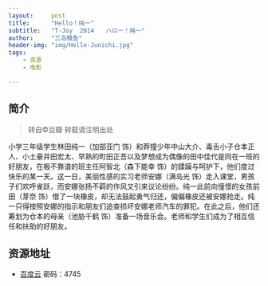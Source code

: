 ```yaml
---
layout:     post
title:      "Hello！纯一"
subtitle:   "T-Joy  2014　　ハロー！純一"
author:     "三岛鳗鱼"
header-img: "img/Hello-Junichi.jpg"
tags:
    - 资源
    - 电影

---
```


## 简介
>转自©豆瓣 转载请注明出处

小学三年级学生林田纯一（加部亚门 饰）和莽撞少年中山大介、毒舌小子仓本正人、小土豪井田宏太、早熟的町田正吾以及梦想成为偶像的田中佳代是同在一班的好朋友，在极不靠谱的班主任阿智北（森下能幸 饰）的蹂躏与呵护下，他们度过快乐的某一天。这一日，美丽性感的实习老师安娜（满岛光 饰）走入课堂，男孩子们欢呼雀跃，而安娜张扬不羁的作风又引来议论纷纷。纯一此前向憧憬的女孩前田（芽奈 饰）借了一块橡皮，却无法鼓起勇气归还，偏偏橡皮还被安娜抢走。纯一只得按照安娜的指示和朋友们追查损坏安娜老师汽车的罪犯。在此之后，他们还筹划为仓本的母亲（池胁千鹤 饰）准备一场音乐会。老师和学生们成为了相互信任和扶助的好朋友。 

## 资源地址

* [百度云](https://pan.baidu.com/s/1o9Iygu2 ) 密码：4745